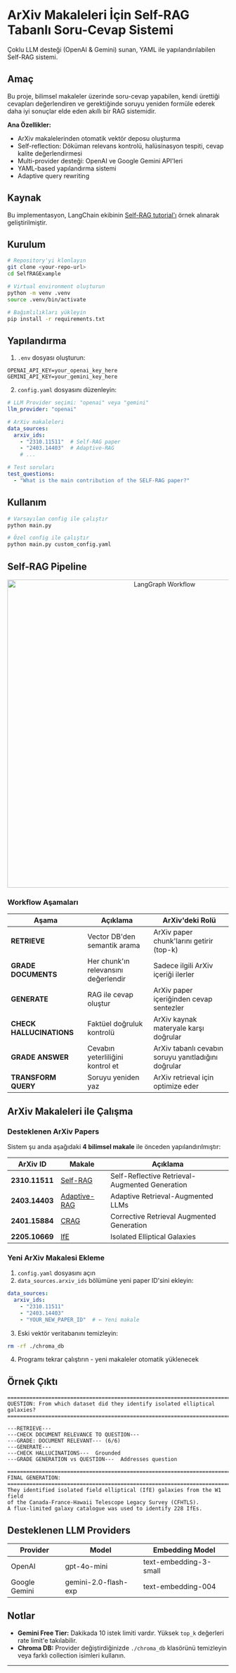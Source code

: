 # ArXiv Makaleleri İçin Self-RAG Tabanlı Soru-Cevap Sistemi

Çoklu LLM desteği (OpenAI & Gemini) sunan, YAML ile yapılandırılabilen Self-RAG sistemi.
## Amaç

Bu proje, bilimsel makaleler üzerinde soru-cevap yapabilen, kendi ürettiği cevapları değerlendiren ve gerektiğinde soruyu yeniden formüle ederek daha iyi sonuçlar elde eden akıllı bir RAG sistemidir. 

**Ana Özellikler:**
- ArXiv makalelerinden otomatik vektör deposu oluşturma
- Self-reflection: Döküman relevans kontrolü, halüsinasyon tespiti, cevap kalite değerlendirmesi
- Multi-provider desteği: OpenAI ve Google Gemini API'leri
- YAML-based yapılandırma sistemi
- Adaptive query rewriting

## Kaynak

Bu implementasyon, LangChain ekibinin [Self-RAG tutorial'ı](https://github.com/langchain-ai/langgraph/blob/main/docs/docs/tutorials/rag/langgraph_self_rag.ipynb) örnek alınarak geliştirilmiştir.

## Kurulum

```bash
# Repository'yi klonlayın
git clone <your-repo-url>
cd SelfRAGExample

# Virtual environment oluşturun
python -m venv .venv
source .venv/bin/activate  

# Bağımlılıkları yükleyin
pip install -r requirements.txt
```

## Yapılandırma

1. `.env` dosyası oluşturun:
```env
OPENAI_API_KEY=your_openai_key_here
GEMINI_API_KEY=your_gemini_key_here
```

2. `config.yaml` dosyasını düzenleyin:
```yaml
# LLM Provider seçimi: "openai" veya "gemini"
llm_provider: "openai"

# ArXiv makaleleri
data_sources:
  arxiv_ids:
    - "2310.11511"  # Self-RAG paper
    - "2403.14403"  # Adaptive-RAG
    # ...

# Test soruları
test_questions:
  - "What is the main contribution of the SELF-RAG paper?"
```

## Kullanım

```bash
# Varsayılan config ile çalıştır
python main.py

# Özel config ile çalıştır
python main.py custom_config.yaml
```

## Self-RAG Pipeline


<div align="center">
  <img src="langgraph_diagram.png" alt="LangGraph Workflow" width="700"/>
</div>

### Workflow Aşamaları

| Aşama | Açıklama | ArXiv'deki Rolü |
|-------|----------|-----------------|
| **RETRIEVE** | Vector DB'den semantik arama | ArXiv paper chunk'larını getirir (top-k) |
| **GRADE DOCUMENTS** | Her chunk'ın relevansını değerlendir | Sadece ilgili ArXiv içeriği ilerler |
| **GENERATE** | RAG ile cevap oluştur | ArXiv paper içeriğinden cevap sentezler |
| **CHECK HALLUCINATIONS** | Faktüel doğruluk kontrolü | ArXiv kaynak materyale karşı doğrular |
| **GRADE ANSWER** | Cevabın yeterliliğini kontrol et | ArXiv tabanlı cevabın soruyu yanıtladığını doğrular |
| **TRANSFORM QUERY** | Soruyu yeniden yaz | ArXiv retrieval için optimize eder |


## ArXiv Makaleleri ile Çalışma

### Desteklenen ArXiv Papers

Sistem şu anda aşağıdaki **4 bilimsel makale** ile önceden yapılandırılmıştır:

| ArXiv ID | Makale | Açıklama |
|----------|--------|----------|
| **2310.11511** | [Self-RAG](https://arxiv.org/abs/2310.11511) | Self-Reflective Retrieval-Augmented Generation |
| **2403.14403** | [Adaptive-RAG](https://arxiv.org/abs/2403.14403) | Adaptive Retrieval-Augmented LLMs |
| **2401.15884** | [CRAG](https://arxiv.org/abs/2401.15884) | Corrective Retrieval Augmented Generation |
| **2205.10669** | [IfE](https://arxiv.org/abs/2205.10669) | Isolated Elliptical Galaxies |

### Yeni ArXiv Makalesi Ekleme

1. `config.yaml` dosyasını açın
2. `data_sources.arxiv_ids` bölümüne yeni paper ID'sini ekleyin:
```yaml
data_sources:
  arxiv_ids:
    - "2310.11511"
    - "2403.14403"
    - "YOUR_NEW_PAPER_ID"  # ← Yeni makale
```
3. Eski vektör veritabanını temizleyin:
```bash
rm -rf ./chroma_db
```
4. Programı tekrar çalıştırın - yeni makaleler otomatik yüklenecek



## Örnek Çıktı

```
================================================================================
QUESTION: From which dataset did they identify isolated elliptical galaxies?
================================================================================

---RETRIEVE---
---CHECK DOCUMENT RELEVANCE TO QUESTION---
---GRADE: DOCUMENT RELEVANT--- (6/6)
---GENERATE---
---CHECK HALLUCINATIONS---  Grounded
---GRADE GENERATION vs QUESTION---  Addresses question

================================================================================
FINAL GENERATION:
================================================================================
They identified isolated field elliptical (IfE) galaxies from the W1 field 
of the Canada-France-Hawaii Telescope Legacy Survey (CFHTLS). 
A flux-limited galaxy catalogue was used to identify 228 IfEs.
```

## Desteklenen LLM Providers

| Provider | Model | Embedding Model |
|----------|-------|-----------------|
| OpenAI | gpt-4o-mini | text-embedding-3-small |
| Google Gemini | gemini-2.0-flash-exp | text-embedding-004 |

## Notlar

- **Gemini Free Tier:** Dakikada 10 istek limiti vardır. Yüksek `top_k` değerleri rate limit'e takılabilir.
- **Chroma DB:** Provider değiştirdiğinizde `./chroma_db` klasörünü temizleyin veya farklı collection isimleri kullanın.

---
